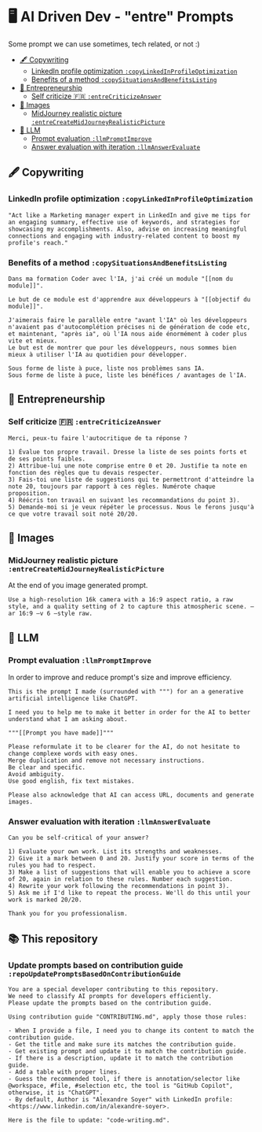 # 🖥️ AI Driven Dev - "entre" Prompts

Some prompt we can use sometimes, tech related, or not :)

- [🖋️ Copywriting](#️-copywriting)
  - [LinkedIn profile optimization `:copyLinkedInProfileOptimization`](#linkedin-profile-optimization-copylinkedinprofileoptimization)
  - [Benefits of a method `:copySituationsAndBenefitsListing`](#benefits-of-a-method-copysituationsandbenefitslisting)
- [👔 Entrepreneurship](#-entrepreneurship)
  - [Self criticize 🇫🇷 `:entreCriticizeAnswer`](#self-criticize--entrecriticizeanswer)
- [🌄 Images](#-images)
  - [MidJourney realistic picture `:entreCreateMidJourneyRealisticPicture`](#midjourney-realistic-picture-entrecreatemidjourneyrealisticpicture)
- [💽 LLM](#-llm)
  - [Prompt evaluation `:llmPromptImprove`](#prompt-evaluation-llmpromptimprove)
  - [Answer evaluation with iteration `:llmAnswerEvaluate`](#answer-evaluation-with-iteration-llmanswerevaluate)

## 🖋️ Copywriting

### LinkedIn profile optimization `:copyLinkedInProfileOptimization`

```text
"Act like a Marketing manager expert in LinkedIn and give me tips for an engaging summary, effective use of keywords, and strategies for showcasing my accomplishments. Also, advise on increasing meaningful connections and engaging with industry-related content to boost my profile's reach."
```

### Benefits of a method `:copySituationsAndBenefitsListing`

```text
Dans ma formation Coder avec l'IA, j'ai créé un module "[[nom du module]]".

Le but de ce module est d'apprendre aux développeurs à "[[objectif du module]]".

J'aimerais faire le parallèle entre "avant l'IA" où les développeurs n'avaient pas d'autocomplétion précises ni de génération de code etc, et maintenant, "après ia", où l'IA nous aide énormément à coder plus vite et mieux.
Le but est de montrer que pour les développeurs, nous sommes bien mieux à utiliser l'IA au quotidien pour développer.

Sous forme de liste à puce, liste nos problèmes sans IA.
Sous forme de liste à puce, liste les bénéfices / avantages de l'IA.
```

## 👔 Entrepreneurship

### Self criticize 🇫🇷 `:entreCriticizeAnswer`

```text
Merci, peux-tu faire l'autocritique de ta réponse ?

1) Évalue ton propre travail. Dresse la liste de ses points forts et de ses points faibles.
2) Attribue-lui une note comprise entre 0 et 20. Justifie ta note en fonction des règles que tu devais respecter.
3) Fais-toi une liste de suggestions qui te permettront d'atteindre la note 20, toujours par rapport à ces règles. Numérote chaque proposition.
4) Réécris ton travail en suivant les recommandations du point 3).
5) Demande-moi si je veux répéter le processus. Nous le ferons jusqu'à ce que votre travail soit noté 20/20.
```

## 🌄 Images

### MidJourney realistic picture `:entreCreateMidJourneyRealisticPicture`

At the end of you image generated prompt.

```text
Use a high-resolution 16k camera with a 16:9 aspect ratio, a raw style, and a quality setting of 2 to capture this atmospheric scene. –ar 16:9 –v 6 –style raw.
```

## 💽 LLM

### Prompt evaluation `:llmPromptImprove`

In order to improve and reduce prompt's size and improve efficiency.

```text
This is the prompt I made (surrounded with """) for an a generative artificial intelligence like ChatGPT.

I need you to help me to make it better in order for the AI to better understand what I am asking about.

"""[[Prompt you have made]]"""

Please reformulate it to be clearer for the AI, do not hesitate to change complexe words with easy ones.
Merge duplication and remove not necessary instructions.
Be clear and specific.
Avoid ambiguity.
Use good english, fix text mistakes.

Please also acknowledge that AI can access URL, documents and generate images.
```

### Answer evaluation with iteration `:llmAnswerEvaluate`

```text
Can you be self-critical of your answer?

1) Evaluate your own work. List its strengths and weaknesses.
2) Give it a mark between 0 and 20. Justify your score in terms of the rules you had to respect.
3) Make a list of suggestions that will enable you to achieve a score of 20, again in relation to these rules. Number each suggestion.
4) Rewrite your work following the recommendations in point 3).
5) Ask me if I'd like to repeat the process. We'll do this until your work is marked 20/20.

Thank you for you professionalism.
```

## 📚 This repository

### Update prompts based on contribution guide `:repoUpdatePromptsBasedOnContributionGuide`

`````text
You are a special developer contributing to this repository.
We need to classify AI prompts for developers efficiently.
Please update the prompts based on the contribution guide.

Using contribution guide "CONTRIBUTING.md", apply those those rules:

- When I provide a file, I need you to change its content to match the contribution guide.
- Get the title and make sure its matches the contribution guide.
- Get existing prompt and update it to match the contribution guide.
- If there is a description, update it to match the contribution guide.
- Add a table with proper lines.
- Guess the recommended tool, if there is annotation/selector like @workspace, #file, #selection etc, the tool is "GitHub Copilot", otherwise, it is "ChatGPT".
- By default, Author is "Alexandre Soyer" with LinkedIn profile: <https://www.linkedin.com/in/alexandre-soyer>.

Here is the file to update: "code-writing.md".
`````

